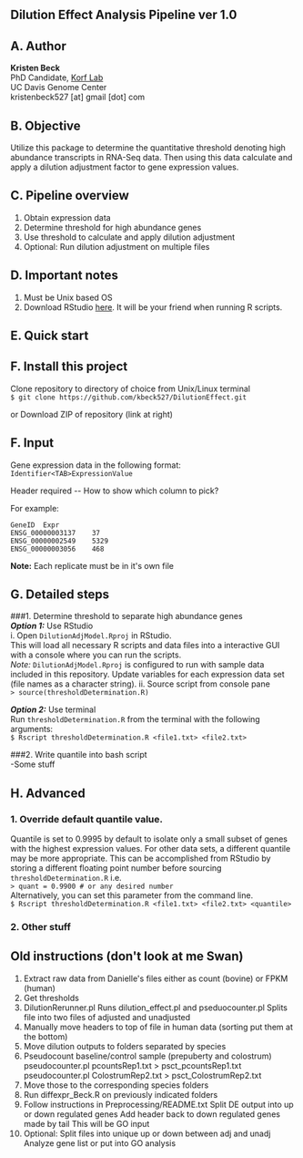 ## Dilution Effect Analysis Pipeline ver 1.0

## A. Author
**Kristen Beck**  
PhD Candidate, [Korf Lab](www.korflab.ucdavis.edu)  
UC Davis Genome Center  
kristenbeck527 [at] gmail [dot] com

## B. Objective
Utilize this package to determine the quantitative threshold denoting high abundance transcripts in RNA-Seq data. Then using this data calculate and apply a dilution adjustment factor to gene expression values.

## C. Pipeline overview

1. Obtain expression data
2. Determine threshold for high abundance genes
3. Use threshold to calculate and apply dilution adjustment
4. Optional: Run dilution adjustment on multiple files

## D. Important notes
1. Must be Unix based OS
2. Download RStudio [here](http://www.rstudio.com). It will be your friend when running R scripts.

## E. Quick start


## F. Install this project
Clone repository to directory of choice from Unix/Linux terminal  
``$ git clone https://github.com/kbeck527/DilutionEffect.git``  

or Download ZIP of repository (link at right)

## F. Input
Gene expression data in the following format:  
`Identifier<TAB>ExpressionValue`

Header required
-- How to show which column to pick?

For example:  
```
GeneID	Expr
ENSG_00000003137	37
ENSG_00000002549	5329
ENSG_00000003056	468
```
**Note:** Each replicate must be in it's own file

## G. Detailed steps
###1. Determine threshold to separate high abundance genes  
***Option 1:***  Use RStudio  
i. Open `DilutionAdjModel.Rproj` in RStudio.  
This will load all necessary R scripts and data files into a interactive GUI with a console where you can run the scripts.  
	*Note:* `DilutionAdjModel.Rproj` is configured to run with sample data included in this repository. Update variables for each expression data set (file names as a character string). 
ii. Source script from console pane  
``> source(thresholdDetermination.R)``  
	  
***Option 2:***  Use terminal  
Run `thresholdDetermination.R` from the terminal with the following arguments:  
``$ Rscript thresholdDetermination.R <file1.txt> <file2.txt>``  

###2. Write quantile into bash script  
-Some stuff


## H. Advanced
### 1. Override default quantile value.  
Quantile is set to 0.9995 by default to isolate only a small subset of genes with the highest expression values. For other data sets, a different quantile may be more appropriate. This can be accomplished from RStudio by storing a different floating point number before sourcing `thresholdDetermination.R` i.e.  
``> quant = 0.9900 # or any desired number``  
Alternatively, you can set this parameter from the command line.  
``$ Rscript thresholdDetermination.R <file1.txt> <file2.txt> <quantile>``  

### 2. Other stuff



## Old instructions (don't look at me Swan)  
1. Extract raw data from Danielle's files either as count (bovine) or FPKM (human)
2. Get thresholds
3. DilutionRerunner.pl
	Runs dilution_effect.pl and pseduocounter.pl
	Splits file into two files of adjusted and unadjusted
4. Manually move headers to top of file in human data (sorting put them at the bottom)
4. Move dilution outputs to folders separated by species
5. Pseudocount baseline/control sample (prepuberty and colostrum)
		pseudocounter.pl pcountsRep1.txt > psct_pcountsRep1.txt
		pseudocounter.pl ColostrumRep2.txt > psct_ColostrumRep2.txt
6. Move those to the corresponding species folders
7. Run diffexpr_Beck.R on previously indicated folders
8. Follow instructions in Preprocessing/README.txt
	Split DE output into up or down regulated genes
	Add header back to down regulated genes made by tail
	This will be GO input
9. Optional: Split files into unique up or down between adj and unadj
	Analyze gene list
	or put into GO analysis
		
